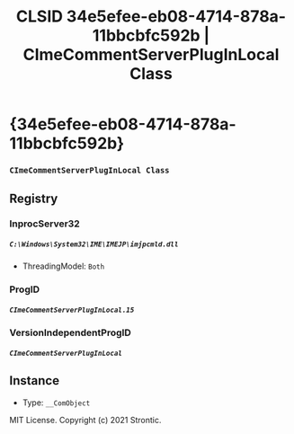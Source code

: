 ﻿---
title: "CLSID 34e5efee-eb08-4714-878a-11bbcbfc592b | CImeCommentServerPlugInLocal Class"
excerpt: What is COM-Object CLSID 34e5efee-eb08-4714-878a-11bbcbfc592b?
---

# {34e5efee-eb08-4714-878a-11bbcbfc592b}

### `CImeCommentServerPlugInLocal Class`

## Registry


### InprocServer32

##### `C:\Windows\System32\IME\IMEJP\imjpcmld.dll`
* ThreadingModel: `Both`

### ProgID

##### `CImeCommentServerPlugInLocal.15`

### VersionIndependentProgID

##### `CImeCommentServerPlugInLocal`

## Instance

* Type: `__ComObject`

MIT License. Copyright (c) 2021 Strontic.


